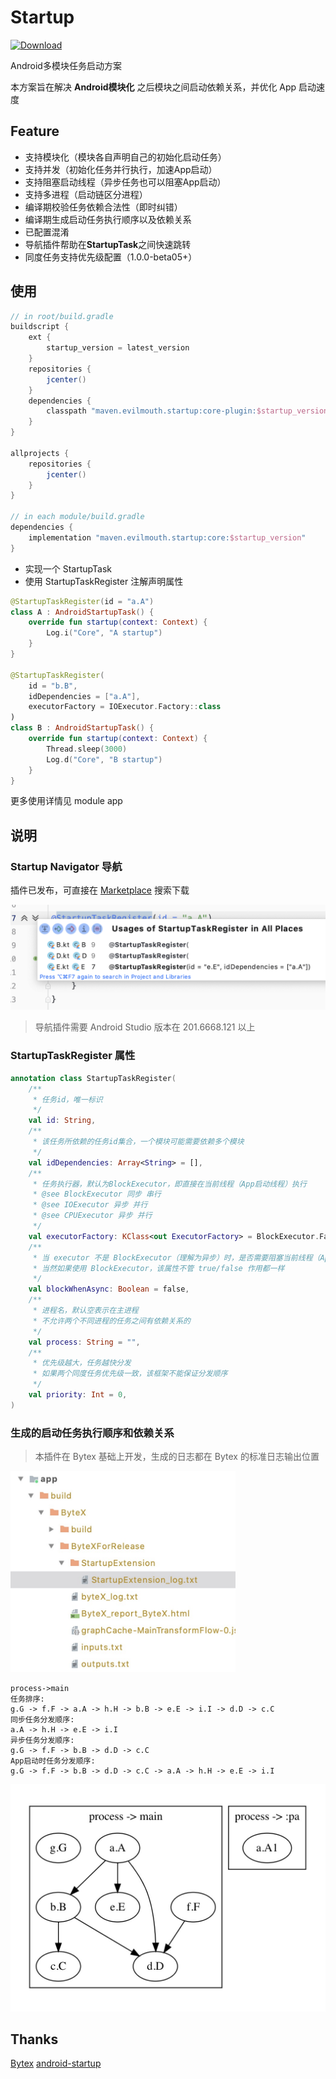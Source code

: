 # Startup

[ ![Download](https://api.bintray.com/packages/zyhang/maven/Startup-Core/images/download.svg) ](https://bintray.com/zyhang/maven/Startup-Core/_latestVersion)

Android多模块任务启动方案

本方案旨在解决 **Android模块化** 之后模块之间启动依赖关系，并优化 App 启动速度

## Feature

- 支持模块化（模块各自声明自己的初始化启动任务）
- 支持并发（初始化任务并行执行，加速App启动）
- 支持阻塞启动线程（异步任务也可以阻塞App启动）
- 支持多进程（启动链区分进程）
- 编译期校验任务依赖合法性（即时纠错）
- 编译期生成启动任务执行顺序以及依赖关系
- 已配置混淆
- 导航插件帮助在**StartupTask**之间快速跳转
- 同度任务支持优先级配置（1.0.0-beta05+）

## 使用

```groovy
// in root/build.gradle
buildscript {
    ext {
        startup_version = latest_version
    }
    repositories {
        jcenter()
    }
    dependencies {
        classpath "maven.evilmouth.startup:core-plugin:$startup_version"
    }
}

allprojects {
    repositories {
        jcenter()
    }
}

// in each module/build.gradle
dependencies {
    implementation "maven.evilmouth.startup:core:$startup_version"
}
```

- 实现一个 StartupTask
- 使用 StartupTaskRegister 注解声明属性

```kotlin
@StartupTaskRegister(id = "a.A")
class A : AndroidStartupTask() {
    override fun startup(context: Context) {
        Log.i("Core", "A startup")
    }
}

@StartupTaskRegister(
    id = "b.B",
    idDependencies = ["a.A"],
    executorFactory = IOExecutor.Factory::class
)
class B : AndroidStartupTask() {
    override fun startup(context: Context) {
        Thread.sleep(3000)
        Log.d("Core", "B startup")
    }
}
```

更多使用详情见 module app

## 说明

### Startup Navigator 导航

插件已发布，可直接在 [Marketplace](https://plugins.jetbrains.com/plugin/15338-startup-navigator?preview=true) 搜索下载

<img src="./img/WX20201106-124004@2x.png"></img>

> 导航插件需要 Android Studio 版本在 201.6668.121 以上

### StartupTaskRegister 属性

```kotlin
annotation class StartupTaskRegister(
    /**
     * 任务id，唯一标识
     */
    val id: String,
    /**
     * 该任务所依赖的任务id集合，一个模块可能需要依赖多个模块
     */
    val idDependencies: Array<String> = [],
    /**
     * 任务执行器，默认为BlockExecutor，即直接在当前线程（App启动线程）执行
     * @see BlockExecutor 同步 串行
     * @see IOExecutor 异步 并行
     * @see CPUExecutor 异步 并行
     */
    val executorFactory: KClass<out ExecutorFactory> = BlockExecutor.Factory::class,
    /**
     * 当 executor 不是 BlockExecutor（理解为异步）时，是否需要阻塞当前线程（App启动线程）
     * 当然如果使用 BlockExecutor，该属性不管 true/false 作用都一样
     */
    val blockWhenAsync: Boolean = false,
    /**
     * 进程名，默认空表示在主进程
     * 不允许两个不同进程的任务之间有依赖关系的
     */
    val process: String = "",
    /**
     * 优先级越大，任务越快分发
     * 如果两个同度任务优先级一致，该框架不能保证分发顺序
     */
    val priority: Int = 0,
)
```

### 生成的启动任务执行顺序和依赖关系

> 本插件在 Bytex 基础上开发，生成的日志都在 Bytex 的标准日志输出位置

<img src="./img/1603941191923.jpg" width="360"></img>

```
process->main
任务排序:
g.G -> f.F -> a.A -> h.H -> b.B -> e.E -> i.I -> d.D -> c.C
同步任务分发顺序:
a.A -> h.H -> e.E -> i.I
异步任务分发顺序:
g.G -> f.F -> b.B -> d.D -> c.C
App启动时任务分发顺序:
g.G -> f.F -> b.B -> d.D -> c.C -> a.A -> h.H -> e.E -> i.I
```

<img src="./img/1603941343055.jpg"></img>

## Thanks

[Bytex](https://github.com/bytedance/ByteX)
[android-startup](https://github.com/idisfkj/android-startup)
